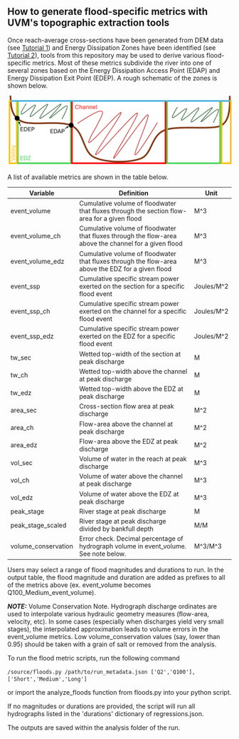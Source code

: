 ## How to generate flood-specific metrics with UVM's topographic extraction tools

Once reach-average cross-sections have been generated from DEM data (see [Tutorial 1](Topographic_Extraction.md)) and Energy Dissipation Zones have been identified (see [Tutorial 2](Feature_Extraction.md)), tools from this repository may be used to derive various flood-specific metrics.  Most of these metrics subdivide the river into one of several zones based on the Energy Dissipation Access Point (EDAP) and Energy Dissipation Exit Point (EDEP).  A rough schematic of the zones is shown below.

<img src="../../images/zone_schematic.png" alt= “zone_schematic”>

A list of available metrics are shown in the table below.

**Variable**|**Definition**|**Unit**
-----|-----|-----
event\_volume|Cumulative volume of floodwater that fluxes through the section flow-area for a given flood|M^3
event\_volume\_ch|Cumulative volume of floodwater that fluxes through the flow-area above the channel for a given flood|M^3
event\_volume\_edz|Cumulative volume of floodwater that fluxes through the flow-area above the EDZ for a given flood|M^3
event\_ssp|Cumulative specific stream power exerted on the section for a specific flood event|Joules/M^2
event\_ssp\_ch|Cumulative specific stream power exerted on the channel for a specific flood event|Joules/M^2
event\_ssp\_edz|Cumulative specific stream power exerted on the EDZ for a specific flood event|Joules/M^2
tw\_sec|Wetted top-width of the section at peak discharge|M
tw\_ch|Wetted top-width above the channel at peak discharge|M
tw\_edz|Wetted top-width above the EDZ at peak discharge|M
area\_sec|Cross-section flow area at peak discharge|M^2
area\_ch|Flow-area above the channel at peak discharge|M^2
area\_edz|Flow-area above the EDZ at peak discharge|M^2
vol\_sec|Volume of water in the reach at peak discharge|M^3
vol\_ch|Volume of water above the channel at peak discharge|M^3
vol\_edz|Volume of water above the EDZ at peak discharge|M^3
peak\_stage|River stage at peak discharge|M
peak\_stage\_scaled|River stage at peak discharge divided by bankfull depth|M/M
volume\_conservation|Error check.  Decimal percentage of hydrograph volume in event\_volume.   See note below.|M^3/M^3


Users may select a range of flood magnitudes and durations to run.  In the output table, the flood magnitude and duration are added as prefixes to all of the metrics above (ex. event_volume becomes Q100_Medium_event_volume).

**_NOTE:_**  Volume Conservation Note. Hydrograph discharge ordinates are used to interpolate various hydraulic geometry measures (flow-area, velocity, etc).  In some cases (especially when discharges yield very small stages), the interpolated approximation leads to volume errors in the event_volume metrics.  Low volume_conservation values (say, lower than 0.95) should be taken with a grain of salt or removed from the analysis.

To run the flood metric scripts, run the following command

```console
/source/floods.py /path/to/run_metadata.json ['Q2','Q100'], ['Short','Medium','Long']
```

or import the analyze_floods function from floods.py into your python script.

If no magnitudes or durations are provided, the script will run all hydrographs listed in the 'durations' dictionary of regressions.json.

The outputs are saved within the analysis folder of the run.